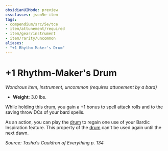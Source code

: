```yaml
---
obsidianUIMode: preview
cssclasses: json5e-item
tags:
- compendium/src/5e/tce
- item/attunement/required
- item/gear/instrument
- item/rarity/uncommon
aliases: 
- "+1 Rhythm-Maker's Drum"
---
```

# +1 Rhythm-Maker's Drum
*Wondrous item, instrument, uncommon (requires attunement by a bard)*  

- **Weight**: 3.0 lbs.

While holding this [drum](Mechanics/items/drum.md), you gain a +1 bonus to spell attack rolls and to the saving throw DCs of your bard spells.

As an action, you can play the [drum](Mechanics/items/drum.md) to regain one use of your Bardic Inspiration feature. This property of the [drum](Mechanics/items/drum.md) can't be used again until the next dawn.

*Source: Tasha's Cauldron of Everything p. 134*